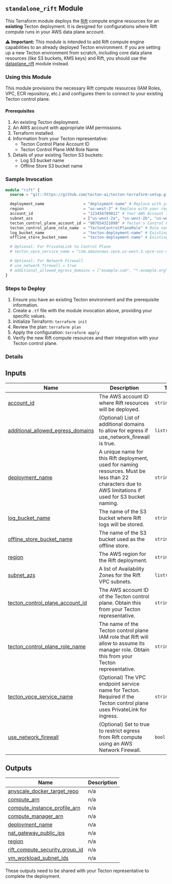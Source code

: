 ## `standalone_rift` Module

This Terraform module deploys the [Rift](https://docs.tecton.ai/docs/concepts/compute-in-tecton#rift) compute engine resources for an **existing** Tecton deployment. It is designed for configurations where Rift compute runs in your AWS data plane account.

⚠️ **Important:** This module is intended to add Rift compute engine capabilities to an already deployed Tecton environment. If you are setting up a new Tecton environment from scratch, including core data plane resources (like S3 buckets, KMS keys) and Rift, you should use the [dataplane_rift](../dataplane_rift/) module instead.

### Using this Module

This module provisions the necessary Rift compute resources (IAM Roles, VPC, ECR repository, etc.) and configures them to connect to your existing Tecton control plane.

#### Prerequisites

1.  An existing Tecton deployment.
2.  An AWS account with appropriate IAM permissions.
3.  Terraform installed.
4.  Information from your Tecton representative:
    *   Tecton Control Plane Account ID
    *   Tecton Control Plane IAM Role Name
5.  Details of your existing Tecton S3 buckets:
    *   Log S3 bucket name
    *   Offline Store S3 bucket name

### Sample Invocation

```terraform
module "rift" {
  source = "git::https://github.com/tecton-ai/tecton-terraform-setup.git//modules/standalone_rift"

  deployment_name                 = "deployment-name" # Replace with your deployment name (existing)
  region                          = "us-west-2" # Replace with your region
  account_id                      = "123456789012" # Your AWS Account ID
  subnet_azs                      = ["us-west-2a", "us-west-2b", "us-west-2c"] # AZs in your region
  tecton_control_plane_account_id = "987654321098" # Tecton's Control Plane Account ID
  tecton_control_plane_role_name  = "TectonControlPlaneRole" # Role name provided by tecton
  log_bucket_name                 = "tecton-deployment-name" # Existing S3 Bucket
  offline_store_bucket_name       = "tecton-deployment-name" # Existing S3 Bucket

  # Optional: For PrivateLink to Control Plane
  # tecton_vpce_service_name = "com.amazonaws.vpce.us-west-2.vpce-svc-xxxxxxxxxxxxxxxxx"

  # Optional: For Network Firewall
  # use_network_firewall = true
  # additional_allowed_egress_domains = ["example.com", "*.example.org"]
}
```

### Steps to Deploy

1.  Ensure you have an existing Tecton environment and the prerequisite information.
2.  Create a `.tf` file with the module invocation above, providing your specific values.
3.  Initialize Terraform: `terraform init`
4.  Review the plan: `terraform plan`
5.  Apply the configuration: `terraform apply`
6.  Verify the new Rift compute resources and their integration with your Tecton control plane.

### Details

<!-- BEGIN_TF_DOCS -->


## Inputs

| Name | Description | Type | Default | Required |
|------|-------------|------|---------|:--------:|
| <a name="input_account_id"></a> [account\_id](#input\_account\_id) | The AWS account ID where Rift resources will be deployed. | `string` | n/a | yes |
| <a name="input_additional_allowed_egress_domains"></a> [additional\_allowed\_egress\_domains](#input\_additional\_allowed\_egress\_domains) | (Optional) List of additional domains to allow for egress if use\_network\_firewall is true. | `list(string)` | `null` | no |
| <a name="input_deployment_name"></a> [deployment\_name](#input\_deployment\_name) | A unique name for this Rift deployment, used for naming resources. Must be less than 22 characters due to AWS limitations if used for S3 bucket naming. | `string` | n/a | yes |
| <a name="input_log_bucket_name"></a> [log\_bucket\_name](#input\_log\_bucket\_name) | The name of the S3 bucket where Rift logs will be stored. | `string` | n/a | yes |
| <a name="input_offline_store_bucket_name"></a> [offline\_store\_bucket\_name](#input\_offline\_store\_bucket\_name) | The name of the S3 bucket used as the offline store. | `string` | n/a | yes |
| <a name="input_region"></a> [region](#input\_region) | The AWS region for the Rift deployment. | `string` | n/a | yes |
| <a name="input_subnet_azs"></a> [subnet\_azs](#input\_subnet\_azs) | A list of Availability Zones for the Rift VPC subnets. | `list(string)` | n/a | yes |
| <a name="input_tecton_control_plane_account_id"></a> [tecton\_control\_plane\_account\_id](#input\_tecton\_control\_plane\_account\_id) | The AWS account ID of the Tecton control plane. Obtain this from your Tecton representative. | `string` | n/a | yes |
| <a name="input_tecton_control_plane_role_name"></a> [tecton\_control\_plane\_role\_name](#input\_tecton\_control\_plane\_role\_name) | The name of the Tecton control plane IAM role that Rift will allow to assume its manager role. Obtain this from your Tecton representative. | `string` | n/a | yes |
| <a name="input_tecton_vpce_service_name"></a> [tecton\_vpce\_service\_name](#input\_tecton\_vpce\_service\_name) | (Optional) The VPC endpoint service name for Tecton. Required if the Tecton control plane uses PrivateLink for ingress. | `string` | `null` | no |
| <a name="input_use_network_firewall"></a> [use\_network\_firewall](#input\_use\_network\_firewall) | (Optional) Set to true to restrict egress from Rift compute using an AWS Network Firewall. | `bool` | `false` | no |  
## Outputs

| Name | Description |
|------|-------------|
| <a name="output_anyscale_docker_target_repo"></a> [anyscale\_docker\_target\_repo](#output\_anyscale\_docker\_target\_repo) | n/a |
| <a name="output_compute_arn"></a> [compute\_arn](#output\_compute\_arn) | n/a |
| <a name="output_compute_instance_profile_arn"></a> [compute\_instance\_profile\_arn](#output\_compute\_instance\_profile\_arn) | n/a |
| <a name="output_compute_manager_arn"></a> [compute\_manager\_arn](#output\_compute\_manager\_arn) | n/a |
| <a name="output_deployment_name"></a> [deployment\_name](#output\_deployment\_name) | n/a |
| <a name="output_nat_gateway_public_ips"></a> [nat\_gateway\_public\_ips](#output\_nat\_gateway\_public\_ips) | n/a |
| <a name="output_region"></a> [region](#output\_region) | n/a |
| <a name="output_rift_compute_security_group_id"></a> [rift\_compute\_security\_group\_id](#output\_rift\_compute\_security\_group\_id) | n/a |
| <a name="output_vm_workload_subnet_ids"></a> [vm\_workload\_subnet\_ids](#output\_vm\_workload\_subnet\_ids) | n/a |
<!-- END_TF_DOCS -->


These outputs need to be shared with your Tecton representative to complete the deployment.